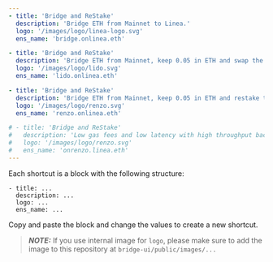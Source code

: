 ```yaml
---
- title: 'Bridge and ReStake'
  description: 'Bridge ETH from Mainnet to Linea.'
  logo: '/images/logo/linea-logo.svg'
  ens_name: 'bridge.onlinea.eth'

- title: 'Bridge and ReStake'
  description: 'Bridge ETH from Mainnet, keep 0.05 in ETH and swap the remaining for wstETH.'
  logo: '/images/logo/lido.svg'
  ens_name: 'lido.onlinea.eth'

- title: 'Bridge and ReStake'
  description: 'Bridge ETH from Mainnet, keep 0.05 in ETH and restake the remaining in ezETH.'
  logo: '/images/logo/renzo.svg'
  ens_name: 'renzo.onlinea.eth'

# - title: 'Bridge and ReStake'
#   description: 'Low gas fees and low latency with high throughput backed by the security of Ethereum.'
#   logo: '/images/logo/renzo.svg'
#   ens_name: 'onrenzo.linea.eth'
---
```


Each shortcut is a block with the following structure:

```
- title: ...
  description: ...
  logo: ...
  ens_name: ...
```

Copy and paste the block and change the values to create a new shortcut.

> **_NOTE:_** If you use internal image for `logo`, please make sure to add the image to this repository at `bridge-ui/public/images/...`
